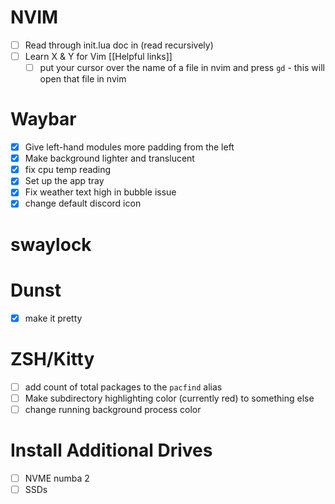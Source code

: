 # NVIM
- [ ] Read through init.lua doc in (read recursively)
- [ ] Learn X & Y for Vim [[Helpful links]]
	- [ ] put your cursor over the name of a file in nvim and press `gd` - this will open that file in nvim 

# Waybar 
- [x] Give left-hand modules more padding from the left 
- [x] Make background lighter and translucent 
- [x] fix cpu temp reading 
- [x] Set up the app tray 
- [x] Fix weather text high in bubble issue 
- [x] change default discord icon

# swaylock 

# Dunst
- [x] make it pretty 

# ZSH/Kitty
- [ ] add count of total packages to the `pacfind` alias 
- [ ] Make subdirectory highlighting color (currently red) to something else 
- [ ] change running background process color 

# Install Additional Drives
- [ ] NVME numba 2
- [ ] SSDs 
